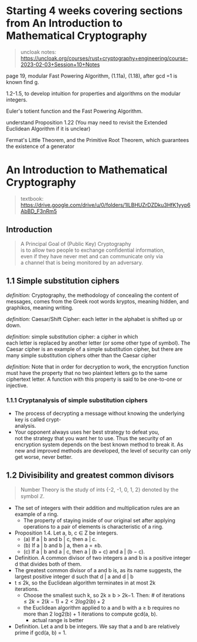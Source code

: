 # Starting 4 weeks covering sections from An Introduction to Mathematical Cryptography 
> uncloak notes: https://uncloak.org/courses/rust+cryptography+engineering/course-2023-02-03+Session+10+Notes

page 19, modular Fast Powering Algorithm, (1.11a), (1.18), after gcd =1 is known find g.

1.2-1.5, to develop intuition for properties and algorithms on the modular integers.

Euler's totient function and the Fast Powering Algorithm.

understand Proposition 1.22 (You may need to revisit the Extended Euclidean Algorithm if it is unclear)

Fermat's Little Theorem, and the Primitive Root Theorem, which guarantees the existence of a generator


# An Introduction to Mathematical Cryptography 
> textbook: https://drive.google.com/drive/u/0/folders/1ILBHUZrDZDku3HfK1yyp6AbBD_F3nRm5

## Introduction
> A Principal Goal of (Public Key) Cryptography  
is to allow two people to exchange confidential information,  
even if they have never met and can communicate only via  
a channel that is being monitored by an adversary.

## 1.1  Simple substitution ciphers
*definition:* Cryptography, the methodology of concealing the content of messages, comes from the Greek root words kryptos, meaning hidden, and graphikos, meaning writing.

*definition:* Caesar/Shift Cipher: each letter in the alphabet is shifted up or down.

*definition:* simple substitution cipher: a cipher in which  
each letter is replaced by another letter (or some other type of symbol). The Caesar cipher is an example of a simple substitution cipher, but there are many simple substitution ciphers other than the Caesar cipher

*definition:* Note that in order for decryption to work, the encryption function must have the property that no two plaintext letters go to the same ciphertext letter. A function with this property is said to be one-to-one or injective.

### 1.1.1 Cryptanalysis of simple substitution ciphers
- The process of decrypting a message without knowing the underlying key is called crypt-  
analysis.
- Your opponent always uses her best strategy to defeat you,  
not the strategy that you want her to use. Thus the security of an encryption system depends on the best known method to break it. As new and improved methods are developed, the level of security can only get worse, never better.

## 1.2 Divisibility and greatest common divisors
> Number Theory is the study of ints {-2, -1, 0, 1, 2} denoted by the symbol $\mathbb{Z}$.
- The set of integers with their addition and multiplication rules are an example of a ring.
	- The property of staying inside of our original set after applying operations to a pair of elements is characteristic of a ring.
- Proposition 1.4. Let a, b, c ∈ Z be integers.  
	- (a) If a | b and b | c, then a | c.  
	- (b) If a | b and b | a, then a = ±b.  
	- (c) If a | b and a | c, then a | (b + c) and a | (b − c).
- Definition. A common divisor of two integers a and b is a positive integer d that divides both of them.
- The greatest common divisor of a and b is, as  its name suggests, the largest positive integer d such that d | a and d | b
- t ≤ 2k, so the Euclidean algorithm terminates in at most 2k  
iterations.
	- Choose the smallest such k, so 2k ≥ b > 2k−1. Then: # of iterations $≤ 2k = 2(k - 1) + 2 < 2 log2(b) + 2$ 
	- the Euclidean algorithm applied to a and b with a ≥ b requires no more than 2 log2(b) + 1 iterations to compute gcd(a, b).
		- actual range is better
- Definition. Let a and b be integers. We say that a and b are relatively prime if gcd(a, b) = 1.